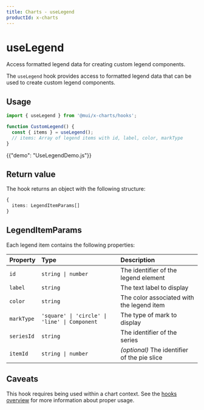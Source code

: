 ```yaml
---
title: Charts - useLegend
productId: x-charts
---
```


# useLegend

<p class="description">Access formatted legend data for creating custom legend components.</p>

The `useLegend` hook provides access to formatted legend data that can be used to create custom legend components.

## Usage

```js
import { useLegend } from '@mui/x-charts/hooks';

function CustomLegend() {
  const { items } = useLegend();
  // items: Array of legend items with id, label, color, markType
}
```

{{"demo": "UseLegendDemo.js"}}

## Return value

The hook returns an object with the following structure:

```ts
{
  items: LegendItemParams[]
}
```

## LegendItemParams

Each legend item contains the following properties:

| Property   | Type                                          | Description                                  |
| :--------- | :-------------------------------------------- | :------------------------------------------- |
| `id`       | `string \| number`                            | The identifier of the legend element         |
| `label`    | `string`                                      | The text label to display                    |
| `color`    | `string`                                      | The color associated with the legend item    |
| `markType` | `'square' \| 'circle' \| 'line' \| Component` | The type of mark to display                  |
| `seriesId` | `string`                                      | The identifier of the series                 |
| `itemId`   | `string \| number`                            | _(optional)_ The identifier of the pie slice |

## Caveats

This hook requires being used within a chart context. See the [hooks overview](/x/react-charts/hooks/) for more information about proper usage.
